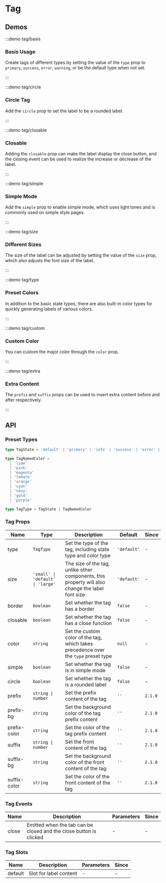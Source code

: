# Tag

## Demos

:::demo tag/basis

### Basis Usage

Create tags of different types by setting the value of the `type` prop to `primary`, `success`, `error`, `warning`, or be the default type when not set.

:::

:::demo tag/circle

### Circle Tag

Add the `circle` prop to set the label to be a rounded label.

:::

:::demo tag/closable

### Closable

Adding the `closable` prop can make the label display the close button, and the closing event can be used to realize the increase or decrease of the label.

:::

:::demo tag/simple

### Simple Mode

Add the `simple` prop to enable simple mode, which uses light tones and is commonly used on simple style pages.

:::

:::demo tag/size

### Different Sizes

The size of the label can be adjusted by setting the value of the `size` prop, which also adjusts the font size of the label.

:::

:::demo tag/type

### Preset Colors

In addition to the basic state types, there are also built-in color types for quickly generating labels of various colors.

:::

:::demo tag/custom

### Custom Color

You can custom the major color through the `color` prop.

:::

:::demo tag/extra

### Extra Content

The `prefix` and `suffix` props can be used to insert extra content before and after respectively.

:::

## API

### Preset Types

```ts
type TagState = 'default' | 'primary' | 'info' | 'success' | 'error' | 'warning'

type TagNamedColor =
  | 'lime'
  | 'pink'
  | 'magenta'
  | 'tomato'
  | 'orange'
  | 'cyan'
  | 'navy'
  | 'gold'
  | 'purple'

type TagType = TagState | TagNamedColor
```

### Tag Props

| Name         | Type                              | Description                                                                                      | Default     | Since   |
| ------------ | --------------------------------- | ------------------------------------------------------------------------------------------------ | ----------- | ------- |
| type         | `TagType`                         | Set the type of the tag, including state type and color type                                     | `'default'` | -       |
| size         | `'small' \| 'default' \| 'large'` | The size of the tag, unlike other components, this property will also change the label font size | `'default'` | -       |
| border       | `boolean`                         | Set whether the tag has a border                                                                 | `false`     | -       |
| closable     | `boolean`                         | Set whether the tag has a close function                                                         | `false`     | -       |
| color        | `string`                          | Set the custom color of the tag, which takes precedence over the `type` preset type              | `null`      | -       |
| simple       | `boolean`                         | Set whether the tag is in simple mode                                                            | `false`     | -       |
| circle       | `boolean`                         | Set whether the tag is a rounded label                                                           | `false`     | -       |
| prefix       | `string \| number`                | Set the prefix content of the tag                                                                | `''`        | `2.1.0` |
| prefix-bg    | `string`                          | Set the background color of the tag prefix content                                               | `''`        | `2.1.0` |
| prefix-color | `string`                          | Set the color of the tag prefix content                                                          | `''`        | `2.1.0` |
| suffix       | `string \| number`                | Set the front content of the tag                                                                 | `''`        | `2.1.0` |
| suffix-bg    | `string`                          | Set the background color of the front content of the tag                                         | `''`        | `2.1.0` |
| suffix-color | `string`                          | Set the color of the front content of the tag                                                    | `''`        | `2.1.0` |

### Tag Events

| Name  | Description                                                        | Parameters | Since |
| ----- | ------------------------------------------------------------------ | ---------- | ----- |
| close | Emitted when the tab can be closed and the close button is clicked | -          | -     |

### Tag Slots

| Name    | Description            | Parameters | Since |
| ------- | ---------------------- | ---------- | ----- |
| default | Slot for label content | -          | -     |
